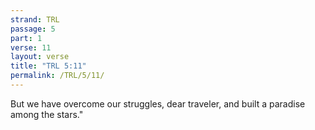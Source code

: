 ```yaml
---
strand: TRL
passage: 5
part: 1
verse: 11
layout: verse
title: "TRL 5:11"
permalink: /TRL/5/11/
---
```

But we have overcome our struggles, dear traveler, and built a paradise among the stars."
